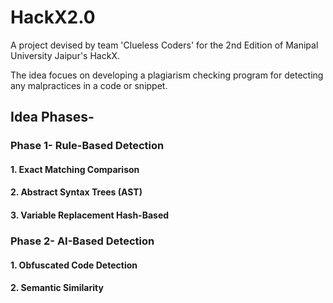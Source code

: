 # HackX2.0

A project devised by team 'Clueless Coders' for the 2nd Edition of Manipal University Jaipur's HackX. 

The idea focues on developing a plagiarism checking program for detecting any malpractices in a code or snippet.

## Idea Phases-

### Phase 1- Rule-Based Detection

#### 1. Exact Matching Comparison
#### 2. Abstract Syntax Trees (AST)
#### 3. Variable Replacement Hash-Based


### Phase 2- AI-Based Detection

#### 1. Obfuscated Code Detection
#### 2. Semantic Similarity


